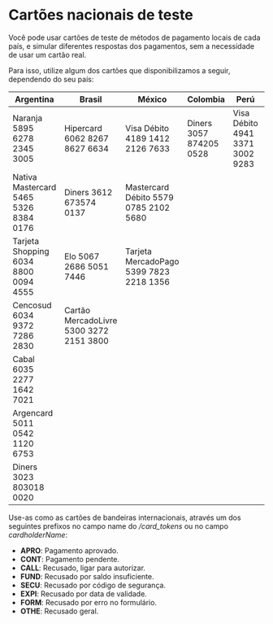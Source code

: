 # Cartões nacionais de teste

Você pode usar cartões de teste de métodos de pagamento locais de cada país, e simular diferentes respostas dos pagamentos, sem a necessidade de usar um cartão real.

Para isso, utilize algum dos cartões que disponibilizamos a seguir, dependendo do seu país:

| Argentina                  | Brasil                       | México                        | Colombia | Perú    | Uruguai                         |
|      ----                  | -----                        | -----                         | -----    | -----   | -----                           |
|Naranja 5895 6278 2345 3005 |Hipercard 6062 8267 8627 6634 |Visa Débito 4189 1412 2126 7633 | Diners 3057 874205 0528               |Visa Débito 4941 3371 3002 9283 |OCA 5429 9173 0821 2254         |
|Nativa Mastercard 5465 5326 8384 0176 |Diners 3612 673574 0137  |Mastercard Débito 5579 0785 2102 5680                       |          |         |                                |
|Tarjeta Shopping 6034 8800 0094 4555     |Elo 5067 2686 5051 7446                |Tarjeta MercadoPago 5399 7823 2218 1356                           |          |         |                                |
|Cencosud 6034 9372 7286 2830     |Cartão MercadoLivre 5300 3272 2151 3800                |          |          |         |                                |
|Cabal 6035 2277 1642 7021     |          |          |          |         |                                |
|Argencard 5011 0542 1120 6753     |          |          |          |         |                                |
|Diners 3023 803018 0020        |          |          |          |         |                                |

Use-as como as cartões de bandeiras internacionais, através um dos seguintes prefixos no campo name do _/card_tokens_ ou no campo _cardholderName_:

* **APRO**: Pagamento aprovado.
* **CONT**: Pagamento pendente.
* **CALL**: Recusado, ligar para autorizar.
* **FUND**: Recusado por saldo insuficiente.
* **SECU**: Recusado por código de segurança.
* **EXPI**: Recusado por data de validade.
* **FORM**: Recusado por erro no formulário.
* **OTHE**: Recusado geral.
